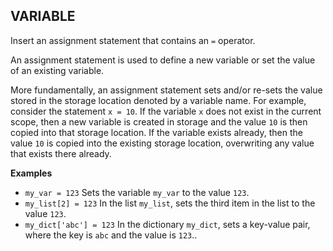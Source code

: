 ## VARIABLE  
  
Insert an assignment statement that contains an `=` operator. 

An assignment statement is used to define a new variable or set the value of an existing variable.

More fundamentally, an assignment statement sets and/or re-sets the value stored in the storage location denoted by a variable name. For example, consider the statement `x = 10`. If the variable `x` does not exist in the current scope, then a new variable is created in storage and the value `10` is then copied into that storage location. If the variable exists already, then the value `10` is copied into the existing storage location, overwriting any value that exists there already.  
  
**Examples**  
  * `my_var = 123`
    Sets the variable `my_var` to the value `123`.  
  * `my_list[2] = 123` 
    In the list `my_list`, sets the third item in the list to the value `123`.  
  * `my_dict['abc'] = 123`
    In the dictionary `my_dict`, sets a key-value pair, where the key is `abc` and the value is `123`..